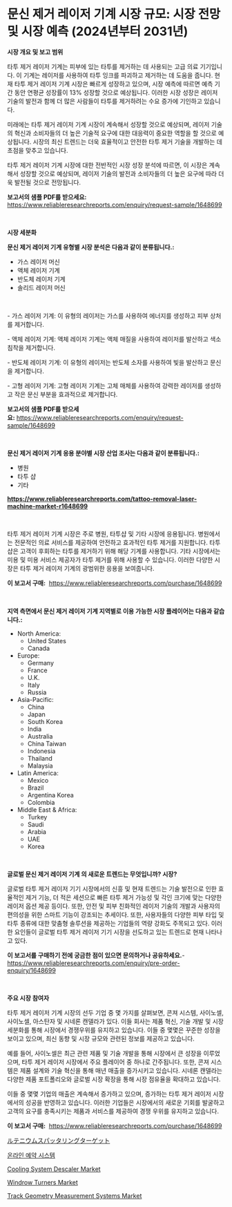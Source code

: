 <p><h1>문신 제거 레이저 기계 시장 규모: 시장 전망 및 시장 예측 (2024년부터 2031년)</h1></p><p><strong>시장 개요 및 보고 범위</strong></p>
<p><p>타투 제거 레이저 기계는 피부에 있는 타투를 제거하는 데 사용되는 고급 의료 기기입니다. 이 기계는 레이저를 사용하여 타투 잉크를 파괴하고 제거하는 데 도움을 줍니다. 현재 타투 제거 레이저 기계 시장은 빠르게 성장하고 있으며, 시장 예측에 따르면 예측 기간 동안 연평균 성장률이 13% 성장할 것으로 예상됩니다. 이러한 시장 성장은 레이저 기술의 발전과 함께 더 많은 사람들이 타투를 제거하려는 수요 증가에 기인하고 있습니다.</p><p>미래에는 타투 제거 레이저 기계 시장이 계속해서 성장할 것으로 예상되며, 레이저 기술의 혁신과 소비자들의 더 높은 기술적 요구에 대한 대응력이 중요한 역할을 할 것으로 예상됩니다. 시장의 최신 트렌드는 더욱 효율적이고 안전한 타투 제거 기술을 개발하는 데 초점을 맞추고 있습니다.</p><p>타투 제거 레이저 기계 시장에 대한 전반적인 시장 성장 분석에 따르면, 이 시장은 계속해서 성장할 것으로 예상되며, 레이저 기술의 발전과 소비자들의 더 높은 요구에 따라 더욱 발전될 것으로 전망됩니다.</p></p>
<p><strong>보고서의 샘플 PDF를 받으세요:</strong> <a href="https://www.reliableresearchreports.com/enquiry/request-sample/1648699">https://www.reliableresearchreports.com/enquiry/request-sample/1648699</a></p>
<p>&nbsp;</p>
<p><strong>시장 세분화</strong></p>
<p><strong>문신 제거 레이저 기계 유형별 시장 분석은 다음과 같이 분류됩니다.:</strong></p>
<p><ul><li>가스 레이저 머신</li><li>액체 레이저 기계</li><li>반도체 레이저 기계</li><li>솔리드 레이저 머신</li></ul></p>
<p>&nbsp;</p>
<p><p>- 가스 레이저 기계: 이 유형의 레이저는 가스를 사용하여 에너지를 생성하고 피부 상처를 제거합니다.</p><p>- 액체 레이저 기계: 액체 레이저 기계는 액체 매질을 사용하여 레이저를 발산하고 색소 침착을 제거합니다.</p><p>- 반도체 레이저 기계: 이 유형의 레이저는 반도체 소자를 사용하여 빛을 발산하고 문신을 제거합니다.</p><p>- 고형 레이저 기계: 고형 레이저 기계는 고체 매체를 사용하여 강력한 레이저를 생성하고 작은 문신 부분을 효과적으로 제거합니다.</p></p>
<p><strong>보고서의 샘플 PDF를 받으세요:</strong>&nbsp;<a href="https://www.reliableresearchreports.com/enquiry/request-sample/1648699">https://www.reliableresearchreports.com/enquiry/request-sample/1648699</a></p>
<p>&nbsp;</p>
<p><strong> 문신 제거 레이저 기계 응용 분야별 시장 산업 조사는 다음과 같이 분류됩니다.:</strong></p>
<p><ul><li>병원</li><li>타투 샵</li><li>기타</li></ul></p>
<p><strong><a href="https://www.reliableresearchreports.com/tattoo-removal-laser-machine-market-r1648699">https://www.reliableresearchreports.com/tattoo-removal-laser-machine-market-r1648699</a></strong></p>
<p>&nbsp;</p>
<p><p>타투 제거 레이저 기계 시장은 주로 병원, 타투샵 및 기타 시장에 응용됩니다. 병원에서는 전문적인 의료 서비스를 제공하여 안전하고 효과적인 타투 제거를 지원합니다. 타투샵은 고객이 후회하는 타투를 제거하기 위해 해당 기계를 사용합니다. 기타 시장에서는 미용 및 미용 서비스 제공자가 타투 제거를 위해 사용할 수 있습니다. 이러한 다양한 시장은 타투 제거 레이저 기계의 광범위한 응용을 보여줍니다.</p></p>
<p><strong>이 보고서 구매:</strong>&nbsp; <a href="https://www.reliableresearchreports.com/purchase/1648699">https://www.reliableresearchreports.com/purchase/1648699</a></p>
<p>&nbsp;</p>
<p><strong>지역 측면에서 문신 제거 레이저 기계 지역별로 이용 가능한 시장 플레이어는 다음과 같습니다.:</strong></p>
<p><ul>
    <li>
        North America:
        <ul>
            <li>United States</li>
            <li>Canada</li>
        </ul>
    </li>
    <li>
        Europe:
        <ul>
            <li>Germany</li>
            <li>France</li>
            <li>U.K.</li>
            <li>Italy</li>
            <li>Russia</li>
        </ul>
    </li>
    <li>
        Asia-Pacific:
        <ul>
            <li>China</li>
            <li>Japan</li>
            <li>South Korea</li>
            <li>India</li>
            <li>Australia</li>
            <li>China Taiwan</li>
            <li>Indonesia</li>
            <li>Thailand</li>
            <li>Malaysia</li>
        </ul>
    </li>
    <li>
        Latin America:
        <ul>
            <li>Mexico</li>
            <li>Brazil</li>
            <li>Argentina Korea</li>
            <li>Colombia</li>
        </ul>
    </li>
    <li>
        Middle East & Africa:
        <ul>
            <li>Turkey</li>
            <li>Saudi</li>
            <li>Arabia</li>
            <li>UAE</li>
            <li>Korea</li>
        </ul>
    </li>
    </ul></p>
<p>&nbsp;</p>
<p><strong>글로벌 문신 제거 레이저 기계 의 새로운 트렌드는 무엇입니까? 시장?</strong></p>
<p><p>글로벌 타투 제거 레이저 기기 시장에서의 신흥 및 현재 트렌드는 기술 발전으로 인한 효율적인 제거 기능, 더 적은 세션으로 빠른 타투 제거 가능성 및 각인 크기에 맞는 다양한 레이저 옵션 제공 등이다. 또한, 안전 및 피부 친화적인 레이저 기술의 개발과 사용자의 편의성을 위한 스마트 기능이 강조되는 추세이다. 또한, 사용자들의 다양한 피부 타입 및 타투 종류에 대한 맞춤형 솔루션을 제공하는 기업들의 역량 강화도 주목되고 있다. 이러한 요인들이 글로벌 타투 제거 레이저 기기 시장을 선도하고 있는 트렌드로 현재 나타나고 있다.</p></p>
<p><strong>이 보고서를 구매하기 전에 궁금한 점이 있으면 문의하거나 공유하세요.</strong>- <a href="https://www.reliableresearchreports.com/enquiry/pre-order-enquiry/1648699">https://www.reliableresearchreports.com/enquiry/pre-order-enquiry/1648699</a></p>
<p>&nbsp;</p>
<p><strong>주요 시장 참여자</strong></p>
<p><p>타투 제거 레이저 기계 시장의 선두 기업 중 몇 가지를 살펴보면, 콘져 시스템, 사이노셀, 사이노셀, 아스탄자 및 시네론 캔델라가 있다. 이들 회사는 제품 혁신, 기술 개발 및 시장 세분화를 통해 시장에서 경쟁우위를 유지하고 있습니다. 이들 중 몇몇은 꾸준한 성장을 보이고 있으며, 최신 동향 및 시장 규모와 관련된 정보를 제공하고 있습니다.</p><p>예를 들어, 사이노셀은 최근 관련 제품 및 기술 개발을 통해 시장에서 큰 성장을 이루었으며, 타투 제거 레이저 시장에서 주요 플레이어 중 하나로 간주됩니다. 또한, 콘져 시스템은 제품 설계와 기술 혁신을 통해 매년 매출을 증가시키고 있습니다. 시네론 캔델라는 다양한 제품 포트폴리오와 글로벌 시장 확장을 통해 시장 점유율을 확대하고 있습니다.</p><p>이들 중 몇몇 기업의 매출은 계속해서 증가하고 있으며, 증가하는 타투 제거 레이저 시장에서의 성공을 반영하고 있습니다. 이러한 기업들은 시장에서의 새로운 기회를 발굴하고 고객의 요구를 충족시키는 제품과 서비스를 제공하여 경쟁 우위를 유지하고 있습니다.</p></p>
<p><strong>이 보고서 구매:</strong>&nbsp;&nbsp;<a href="https://www.reliableresearchreports.com/purchase/1648699">https://www.reliableresearchreports.com/purchase/1648699</a></p>
<p><p><a href="https://github.com/ReganWisoky2023/Market-Research-Report-List-1/blob/main/579842930935.md">ルテニウムスパッタリングターゲット</a></p><p><a href="https://github.com/vsr06p4p49/Market-Research-Report-List-1/blob/main/611234628305.md">온라인 예약 시스템</a></p><p><a href="https://www.linkedin.com/pulse/cooling-system-descaler-market-size-growth-segmentation-regional-4ogte?trackingId=LWVvs8GOnZelxtTm%2FzXj5A%3D%3D">Cooling System Descaler Market</a></p><p><a href="https://github.com/angelajermaine/Market-Research-Report-List-3/blob/main/windrow-turners-market.md">Windrow Turners Market</a></p><p><a href="https://www.linkedin.com/pulse/track-geometry-measurement-systems-market-trends-forecast-ikbxc?trackingId=1RzyrdQi%2FD0UMvel958Mjw%3D%3D">Track Geometry Measurement Systems Market</a></p></p>